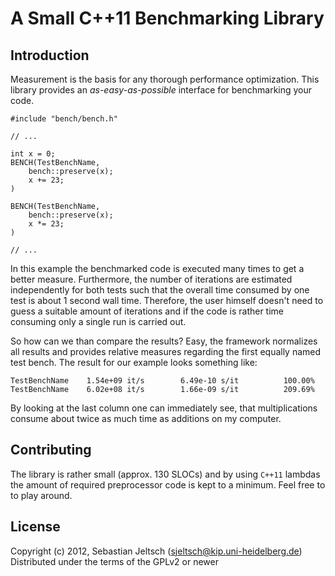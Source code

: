 A Small C++11 Benchmarking Library
==================================

Introduction
------------

Measurement is the basis for any thorough performance optimization.
This library provides an _as-easy-as-possible_ interface for benchmarking your
code.

	#include "bench/bench.h"
	
	// ...
	
	int x = 0;
	BENCH(TestBenchName,
		bench::preserve(x);
		x += 23;
	)
	
	BENCH(TestBenchName,
		bench::preserve(x);
		x *= 23;
	)
	
	// ...

In this example the benchmarked code is executed many times to get a better
measure. Furthermore, the number of iterations are estimated independently for
both tests such that the overall time consumed by one test is about 1 second
wall time. Therefore, the user himself doesn't need to guess a suitable amount
of iterations and if the code is rather time consuming only a single run is
carried out.

So how can we than compare the results? Easy, the framework normalizes all
results and provides relative measures regarding the first equally named test
bench. The result for our example looks something like:

	TestBenchName    1.54e+09 it/s        6.49e-10 s/it          100.00%
	TestBenchName    6.02e+08 it/s        1.66e-09 s/it          209.69%

By looking at the last column one can immediately see, that multiplications
consume about twice as much time as additions on my computer.

Contributing
------------
The library is rather small (approx. 130 SLOCs) and by using `C++11` lambdas
the amount of required preprocessor code is kept to a minimum. Feel free to to
play around.

License
-------
Copyright (c) 2012, Sebastian Jeltsch (sjeltsch@kip.uni-heidelberg.de)
Distributed under the terms of the GPLv2 or newer
